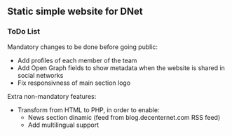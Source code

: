 ## Static simple website for DNet

### ToDo List

Mandatory changes to be done before going public:

* Add profiles of each member of the team
* Add Open Graph fields to show metadata when the website is shared in social networks
* Fix responsivness of main section logo

Extra non-mandatory features:

* Transform from HTML to PHP, in order to enable:
  * News section dinamic (feed from blog.decenternet.com RSS feed)
  * Add multilingual support
